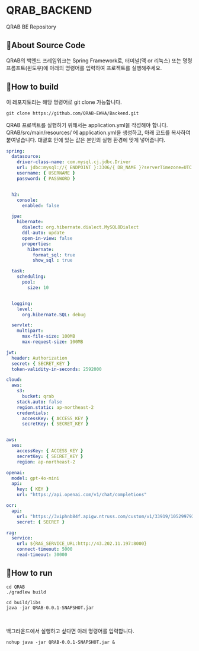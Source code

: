 <!-- Template for PROJECT REPORT of CapstoneDesign 2024-2H, initially written by khyoo -->
<!-- 본 파일은 2024년도 컴공 졸업프로젝트의 <1차보고서> 작성을 위한 기본 양식입니다. -->
<!-- 아래에 "*"..."*" 표시는 italic체로 출력하기 위해서 사용한 것입니다. -->
<!-- "내용"에 해당하는 부분을 지우고, 여러분 과제의 내용을 작성해 주세요. -->

# QRAB_BACKEND

QRAB BE Repository

## 🎈About Source Code

QRAB의 백엔드 프레임워크는 Spring Framework로, 터미널(맥 or 리눅스) 또는 명령 프롬프트(윈도우)에 아래의 명령어를 입력하여 프로젝트를 실행해주세요. <br>

## 🎈How to build

이 레포지토리는 해당 명령어로 git clone 가능합니다.

```
git clone https://github.com/QRAB-EWHA/Backend.git
```

QRAB 프로젝트를 실행하기 위해서는 application.yml을 작성해야 합니다.
QRAB/src/main/resources/ 에 application.yml을 생성하고, 아래 코드를 복사하여 붙여넣습니다.
대괄호 안에 있는 값은 본인의 실행 환경에 맞게 넣어줍니다.

```yml
spring:
  datasource:
    driver-class-name: com.mysql.cj.jdbc.Driver
    url: jdbc:mysql://{ ENDPOINT }:3306/{ DB_NAME }?serverTimezone=UTC
    username: { USERNAME }
    password: { PASSWORD }


  h2:
    console:
      enabled: false

  jpa:
    hibernate:
      dialect: org.hibernate.dialect.MySQL8Dialect
      ddl-auto: update
      open-in-view: false
      properties:
        hibernate:
          format_sql: true
          show_sql : true

  task:
    scheduling:
      pool:
        size: 10


  logging:
    level:
      org.hibernate.SQL: debug

  servlet:
    multipart:
      max-file-size: 100MB
      max-request-size: 100MB

jwt:
  header: Authorization
  secret: { SECRET_KEY }
  token-validity-in-seconds: 2592000

cloud:
  aws:
    s3:
      bucket: qrab
    stack.auto: false
    region.static: ap-northeast-2
    credentials:
      accessKey: { ACCESS_KEY }
      secretKey: { SECRET_KEY }


aws:
  ses:
    accessKey: { ACCESS_KEY }
    secretKey: { SECRET_KEY }
    region: ap-northeast-2

openai:
  model: gpt-4o-mini
  api:
    key: { KEY }
    url: "https://api.openai.com/v1/chat/completions"

ocr:
  api:
    url: "https://3viphnb84f.apigw.ntruss.com/custom/v1/33919/1052997939660282774c9eec454329d7ff7beb617edb815dc04b9a37be6db7d9/general"
    secret: { SECRET }

rag:
  service:
    url: ${RAG_SERVICE_URL:http://43.202.11.197:8000}
    connect-timeout: 5000
    read-timeout: 30000
```



## 🎈How to run

```shell
cd QRAB
./gradlew build 
```

```shell
cd build/libs
java -jar QRAB-0.0.1-SNAPSHOT.jar
```
<br>

백그라운드에서 실행하고 싶다면 아래 명령어를 입력합니다.
```shell
nohup java -jar QRAB-0.0.1-SNAPSHOT.jar &
```
